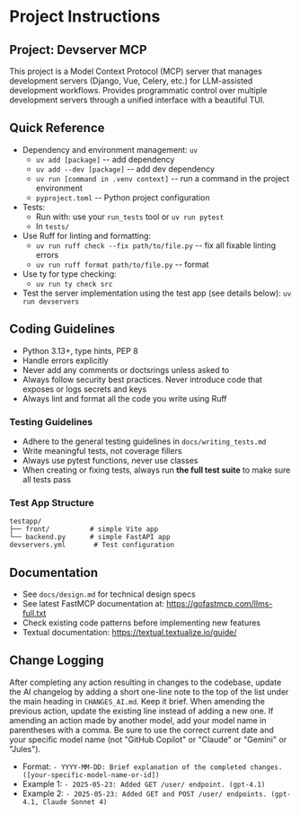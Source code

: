 # Project Instructions

## Project: Devserver MCP

This project is a Model Context Protocol (MCP) server that manages development servers (Django, Vue, Celery, etc.) for LLM-assisted development workflows. Provides programmatic control over multiple development servers through a unified interface with a beautiful TUI.

## Quick Reference

- Dependency and environment management: `uv`
  - `uv add [package]` -- add dependency
  - `uv add --dev [package]` -- add dev dependency
  - `uv run [command in .venv context]` -- run a command in the project environment
  - `pyproject.toml` -- Python project configuration
- Tests:
  - Run with: use your `run_tests` tool or `uv run pytest`
  - In `tests/`
- Use Ruff for linting and formatting:
  - `uv run ruff check --fix path/to/file.py` -- fix all fixable linting errors
  - `uv run ruff format path/to/file.py` -- format
- Use ty for type checking:
  - `uv run ty check src`
- Test the server implementation using the test app (see details below): `uv run devservers`

## Coding Guidelines

- Python 3.13+, type hints, PEP 8
- Handle errors explicitly
- Never add any comments or doctsrings unless asked to
- Always follow security best practices. Never introduce code that exposes or logs secrets and keys
- Always lint and format all the code you write using Ruff

### Testing Guidelines

- Adhere to the general testing guidelines in `docs/writing_tests.md`
- Write meaningful tests, not coverage fillers
- Always use pytest functions, never use classes
- When creating or fixing tests, always run **the full test suite** to make sure all tests pass

### Test App Structure

```
testapp/
├── front/          # simple Vite app
└── backend.py      # simple FastAPI app
devservers.yml       # Test configuration
```

## Documentation

- See `docs/design.md` for technical design specs
- See latest FastMCP documentation at: https://gofastmcp.com/llms-full.txt
- Check existing code patterns before implementing new features
- Textual documentation: https://textual.textualize.io/guide/

## Change Logging

After completing any action resulting in changes to the codebase, update the AI changelog by adding a short one-line note to the top of the list under the main heading in `CHANGES_AI.md`. Keep it brief. When amending the previous action, update the existing line instead of adding a new one. If amending an action made by another model, add your model name in parentheses with a comma. Be sure to use the correct current date and your specific model name (not "GitHub Copilot" or "Claude" or "Gemini" or "Jules").

- Format: `- YYYY-MM-DD: Brief explanation of the completed changes. ([your-specific-model-name-or-id])`
- Example 1: `- 2025-05-23: Added GET /user/ endpoint. (gpt-4.1)`
- Example 2: `- 2025-05-23: Added GET and POST /user/ endpoints. (gpt-4.1, Claude Sonnet 4)`
